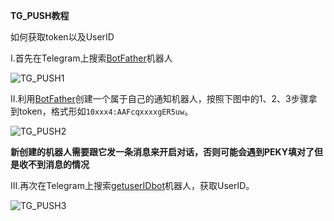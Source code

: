 **TG_PUSH教程**

如何获取token以及UserID

Ⅰ.首先在Telegram上搜索[BotFather](https://t.me/BotFather)机器人<br>

![TG_PUSH1](https://gitee.com/lxk0301/jd_docker/raw/master/icon/TG_PUSH1.png)

Ⅱ.利用[BotFather](https://t.me/BotFather)创建一个属于自己的通知机器人，按照下图中的1、2、3步骤拿到token，格式形如```10xxx4:AAFcqxxxxgER5uw```。<br>

![TG_PUSH2](https://gitee.com/lxk0301/jd_docker/raw/master/icon/TG_PUSH2.png)<br>

**新创建的机器人需要跟它发一条消息来开启对话，否则可能会遇到PEKY填对了但是收不到消息的情况**<br>

Ⅲ.再次在Telegram上搜索[getuserIDbot](https://t.me/getuserIDbot)机器人，获取UserID。<br>

![TG_PUSH3](https://gitee.com/lxk0301/jd_docker/raw/master/icon/TG_PUSH3.png) 
